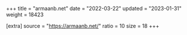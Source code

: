 +++
title = "armaanb.net"
date = "2022-03-22"
updated = "2023-01-31"
weight = 18423

[extra]
source = "https://armaanb.net/"
ratio = 10
size = 18
+++
